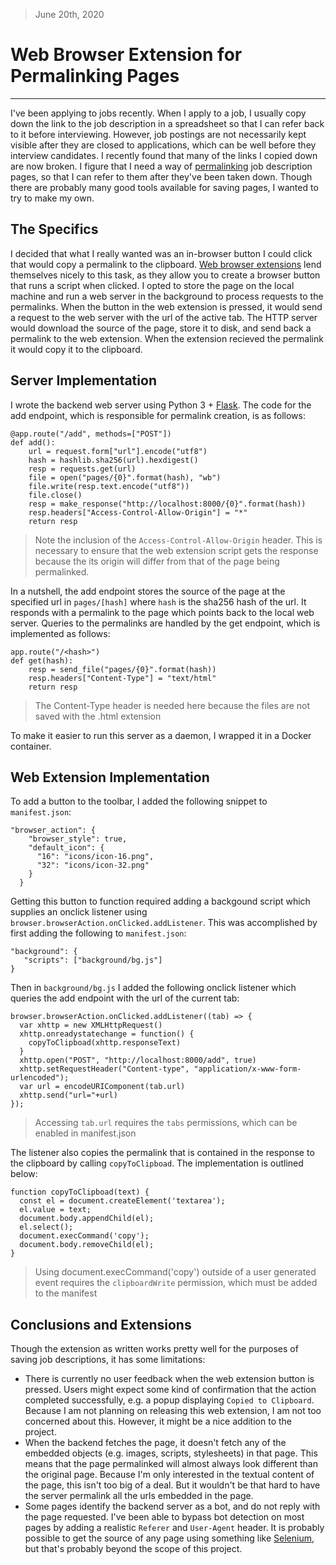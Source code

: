 > June 20th, 2020

# Web Browser Extension for Permalinking Pages

---
I've been applying to jobs recently.  When I apply to a job, I usually copy down the link to the job description in a spreadsheet so that I can refer back to it before interviewing.  However, job postings are not necessarily kept visible after they are closed to applications, which can be well before they interview candidates.  I recently found that many of the links I copied down are now broken.  I figure that I need a way of [permalinking](https://en.wikipedia.org/wiki/Permalink) job description pages, so that I can refer to them after they've been taken down.  Though there are probably many good tools available for saving pages, I wanted to try to make my own.
## The Specifics

I decided that what I really wanted was an in-browser button I could click that would copy a permalink to the clipboard.  [Web browser extensions](https://extensionworkshop.com) lend themselves nicely to this task, as they allow you to create a browser button that runs a script when clicked.  I opted to store the page on the local machine and run a web server in the background to process requests to the permalinks.  When the button in the web extension is pressed, it would send a request to the web server with the url of the active tab.  The HTTP server would download the source of the page, store it to disk, and send back a permalink to the web extension.  When the extension recieved the permalink it would copy it to the clipboard.

## Server Implementation

I wrote the backend web server using Python 3 + [Flask](https://flask.palletsprojects.com/en/1.1.x/quickstart/).  The code for the add endpoint, which is responsible for permalink creation, is as follows:
```
@app.route("/add", methods=["POST"])
def add():
    url = request.form["url"].encode("utf8")
    hash = hashlib.sha256(url).hexdigest()
    resp = requests.get(url)
    file = open("pages/{0}".format(hash), "wb")
    file.write(resp.text.encode("utf8"))
    file.close()
    resp = make_response("http://localhost:8000/{0}".format(hash))
    resp.headers["Access-Control-Allow-Origin"] = "*"
    return resp
```
> Note the inclusion of the `Access-Control-Allow-Origin` header.  This is necessary to ensure that the web extension script gets the response because the its origin will differ from that of the page being permalinked.

In a nutshell, the add endpoint stores the source of the page at the specified url in `pages/[hash]` where `hash` is the sha256 hash of the url. It responds with a permalink to the page which points back to the local web server.  Queries to the permalinks are handled by the get endpoint, which is implemented as follows:
```
app.route("/<hash>")
def get(hash):
    resp = send_file("pages/{0}".format(hash))
    resp.headers["Content-Type"] = "text/html"
    return resp
```  
> The Content-Type header is needed here because the files are not saved with the .html extension

To make it easier to run this server as a daemon, I wrapped it in a Docker container.

## Web Extension Implementation

To add a button to the toolbar, I added the following snippet to `manifest.json`:

```
"browser_action": {
    "browser_style": true,
    "default_icon": {
      "16": "icons/icon-16.png",
      "32": "icons/icon-32.png"
    }
  }
```
Getting this button to function required adding a backgound script which supplies an onclick listener using `browser.browserAction.onClicked.addListener`.  This was accomplished by first adding the following to `manifest.json`:
```
"background": {
   "scripts": ["background/bg.js"]
}
```
Then in `background/bg.js` I added the following onclick listener which queries the add endpoint with the url of the current tab:
```
browser.browserAction.onClicked.addListener((tab) => {
  var xhttp = new XMLHttpRequest()
  xhttp.onreadystatechange = function() {
    copyToClipboad(xhttp.responseText)
  }
  xhttp.open("POST", "http://localhost:8000/add", true)
  xhttp.setRequestHeader("Content-type", "application/x-www-form-urlencoded");
  var url = encodeURIComponent(tab.url)
  xhttp.send("url="+url)
});
```
> Accessing `tab.url` requires the `tabs` permissions, which can be enabled in manifest.json

The listener also copies the permalink that is contained in the response to the clipboard by calling `copyToClipboad`.  The implementation is outlined below:
```
function copyToClipboad(text) {
  const el = document.createElement('textarea');
  el.value = text;
  document.body.appendChild(el);
  el.select();
  document.execCommand('copy');
  document.body.removeChild(el);
}
```
> Using document.execCommand('copy') outside of a user generated event requires the `clipboardWrite` permission, which must be added to the manifest

## Conclusions and Extensions

Though the extension as written works pretty well for the purposes of saving job descriptions, it has some limitations:
* There is currently no user feedback when the web extension button is pressed.  Users might expect some kind of confirmation that the action completed successfully, e.g. a popup displaying `Copied to Clipboard`.  Because I am not planning on releasing this web extension, I am not too concerned about this.  However, it might be a nice addition to the project.
* When the backend fetches the page, it doesn't fetch any of the embedded objects (e.g. images, scripts, stylesheets) in that page.  This means that the page permalinked will almost always look different than the original page.  Because I'm only interested in the textual content of the page, this isn't too big of a deal.  But it wouldn't be that hard to have the server permalink all the urls embedded in the page.
* Some pages identify the backend server as a bot, and do not reply with the page requested.  I've been able to bypass bot detection on most pages by adding a realistic `Referer` and `User-Agent` header.  It is probably possible to get the source of any page using something like [Selenium](https://www.selenium.dev/documentation/en/), but that's probably beyond the scope of this project.
